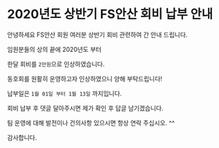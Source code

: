 # 2020년도 상반기 FS안산 회비 납부 안내

안녕하세요 FS안산 회원 여러분
상반기 회비 관련하여 간 안내 드립니다.

임원분들의 상의 끝에 2020년도 부터 

한달 회비를 `2만원`으로 인상하였습니다.

동호회를 원활히 운영하고자 인상하였으니 양해 부탁드립니다!



납부일은 `1월 01일 부터 1월 13일` 까지입니다.



회비 납부 후 댓글 달아주시면 제가 확인 후 답글 남기겠습니다.

팀 운영에 대해 발전이나 건의사항 있으시면 항상 연락 주십시오.   ^^

감사합니다.